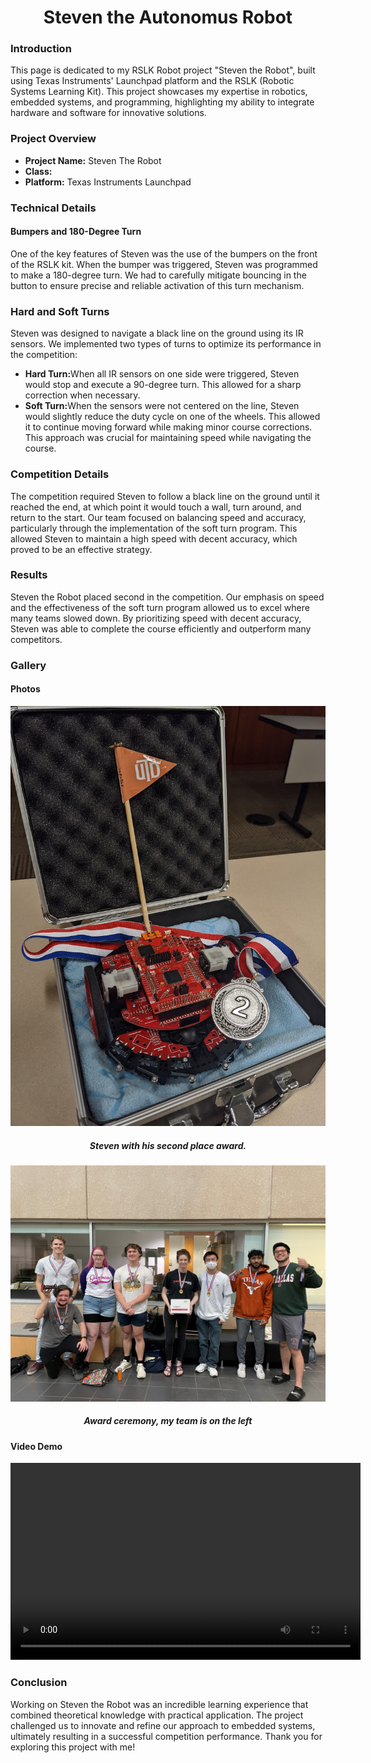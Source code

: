 
<h1 align="center">Steven the Autonomus Robot</h1>

<h3>Introduction</h3>
This page is dedicated to my RSLK Robot project "Steven the Robot", built using Texas Instruments' Launchpad platform and the RSLK (Robotic Systems Learning Kit). This project showcases my expertise in robotics, embedded systems, and programming, highlighting my ability to integrate hardware and software for innovative solutions.

<h3>Project Overview</h3>
<ul>
  <li><b>Project Name:</b> Steven The Robot</li>
  <li><b>Class:</b></li>
  <li><b>Platform:</b> Texas Instruments Launchpad</li>
</ul>

<h3>Technical Details</h3>
<h4>Bumpers and 180-Degree Turn</h4>
One of the key features of Steven was the use of the bumpers on the front of the RSLK kit. When the bumper was triggered, Steven was programmed to make a 180-degree turn. We had to carefully mitigate bouncing in the button to ensure precise and reliable activation of this turn mechanism.

<h3>Hard and Soft Turns</h3>
Steven was designed to navigate a black line on the ground using its IR sensors. We implemented two types of turns to optimize its performance in the competition:
<ul>
  <li><b>Hard Turn:</b>When all IR sensors on one side were triggered, Steven would stop and execute a 90-degree turn. This allowed for a sharp correction when necessary.</li>
  <li><b>Soft Turn:</b>When the sensors were not centered on the line, Steven would slightly reduce the duty cycle on one of the wheels. This allowed it to continue moving forward while making minor course corrections. This approach was crucial for maintaining speed while navigating the course.</li>
</ul>

<h3>Competition Details</h3>
The competition required Steven to follow a black line on the ground until it reached the end, at which point it would touch a wall, turn around, and return to the start. Our team focused on balancing speed and accuracy, particularly through the implementation of the soft turn program. This allowed Steven to maintain a high speed with decent accuracy, which proved to be an effective strategy.

<h3>Results</h3>
Steven the Robot placed second in the competition. Our emphasis on speed and the effectiveness of the soft turn program allowed us to excel where many teams slowed down. By prioritizing speed with decent accuracy, Steven was able to complete the course efficiently and outperform many competitors.

<h3>Gallery</h3>
<h4>Photos</h4>
<p align="center"><img src= "/images/StevenTheRobot/Steven-second-place.jpg" Width=600/>
  <h5 align="center">Steven with his second place award.</h5>
<p align="center"><img src= "/images/StevenTheRobot/Steven-Award.jpg" Width=600/>
<h5 align="center">Award ceremony, my team is on the left</h5>
  
<h4>Video Demo</h4>
<video width= "560" height="315" controls> <source src= "https://raw.githubusercontent.com/Trankley/Trankley.github.io/main/images/StevenTheRobot/Steven-moving.mp4" type="video/mp4">
</video>

<h3>Conclusion</h3>
Working on Steven the Robot was an incredible learning experience that combined theoretical knowledge with practical application. The project challenged us to innovate and refine our approach to embedded systems, ultimately resulting in a successful competition performance. Thank you for exploring this project with me!

